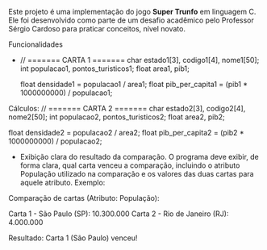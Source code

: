 Este projeto é uma implementação do jogo **Super Trunfo** em linguagem C.  
Ele foi desenvolvido como parte de um desafio acadêmico pelo Professor Sérgio Cardoso para praticar conceitos, nível novato.

Funcionalidades
-  // ======= CARTA 1 =======
    char estado1[3], codigo1[4], nome1[50];
    int populacao1, pontos_turisticos1;
    float area1, pib1;
   

    float densidade1 = populacao1 / area1;
    float pib_per_capita1 = (pib1 * 1000000000) / populacao1;

Cálculos:
 // ======= CARTA 2 =======
    char estado2[3], codigo2[4], nome2[50];
    int populacao2, pontos_turisticos2;
    float area2, pib2;
    
float densidade2 = populacao2 / area2;
float pib_per_capita2 = (pib2 * 1000000000) / populacao2;

    
- Exibição clara do resultado da comparação.
 O programa deve exibir, de forma clara, qual carta venceu a comparação, incluindo o atributo População utilizado na comparação e os valores das duas cartas para aquele atributo. Exemplo:
 
Comparação de cartas (Atributo: População):
 
Carta 1 - São Paulo (SP): 10.300.000
Carta 2 - Rio de Janeiro (RJ): 4.000.000

Resultado: Carta 1 (São Paulo) venceu!
